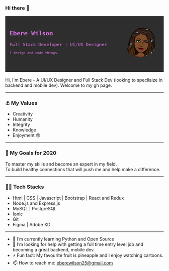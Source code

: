 ### Hi there 👋

<img src="https://github.com/Eberewilson/Eberewilson/blob/master/gh-image.png">

Hi, I'm Ebere - A UI/UX Designer and Full Stack Dev (looking to specilaize in backend and mobile dev). Welcome to my gh page.

------------------------------------------------------------------------------------------------------------------------------------------------

### :anchor: My Values
- Creativity
- Humanity
- Integrity
- Knowledge
- Enjoyment  :stuck_out_tongue_closed_eyes:

--------------------------------------------------------------------------------------------------------------------------

### 🔭 My Goals for 2020
To master my skills and become an expert in my field. <br>
To build healthy connections that will push me and help make a difference.

----------------------------------------------------------------------------------------------------------------------------------------------

### :woman_technologist: Tech Stacks
- Html | CSS | Javascript | Bootstrap | React and Redux
- Node.js and Express.js
- MySQL | PostgreSQL
- Ionic
- Git
- Figma | Adobe XD

----------------------------------------------------------------------------------------------------------

- 🌱 I’m currently learning Python and Open Source
- 🤔 I’m looking for help with getting a full time entry level job and becoming a great backend, mobile dev.
- ⚡ Fun fact: My favourite fruit is pineapple and I enjoy watching cartoons.
- 📫 How to reach me: eberewilson25@gmail.com


<!--
**Eberewilson/Eberewilson** is a ✨ _special_ ✨ repository because its `README.md` (this file) appears on your GitHub profile.

Here are some ideas to get you started:

- 🔭 I’m currently working on ...
- 👯 I’m looking to collaborate on ...
- 💬 Ask me about ...
- 😄 Pronouns: ...

-->
